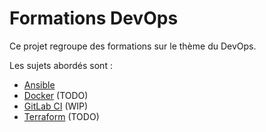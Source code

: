 # Formations DevOps

Ce projet regroupe des formations sur le thème du DevOps.

Les sujets abordés sont :
- [Ansible](ansible)
- [Docker](docker) (TODO)
- [GitLab CI](gitlab-ci) (WIP)
- [Terraform](terraform) (TODO)
